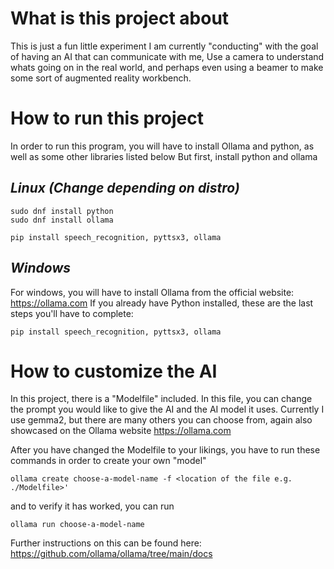 # What is this project about 

This is just a fun little experiment I am currently "conducting" with the goal of having an AI that can communicate with me,
Use a camera to understand whats going on in the real world, and perhaps even using a beamer to make some sort of 
augmented reality workbench.

# How to run this project

In order to run this program, you will have to install Ollama and python, as well as some other libraries listed below
But first, install python and ollama

## *Linux (Change depending on distro)*

```
sudo dnf install python
sudo dnf install ollama

pip install speech_recognition, pyttsx3, ollama
```

## *Windows*

For windows, you will have to install Ollama from the official website: https://ollama.com
If you already have Python installed, these are the last steps you'll have to complete:
```
pip install speech_recognition, pyttsx3, ollama
```

# How to customize the AI

In this project, there is a "Modelfile" included.
In this file, you can change the prompt you would like to give the AI and 
the AI model it uses. Currently I use gemma2, but there are many others you can choose from,
again also showcased on the Ollama website https://ollama.com

After you have changed the Modelfile to your likings, you have to run these commands
in order to create your own "model"
```
ollama create choose-a-model-name -f <location of the file e.g. ./Modelfile>'
```
and to verify it has worked, you can run
```
ollama run choose-a-model-name
```

Further instructions on this can be found here: https://github.com/ollama/ollama/tree/main/docs

